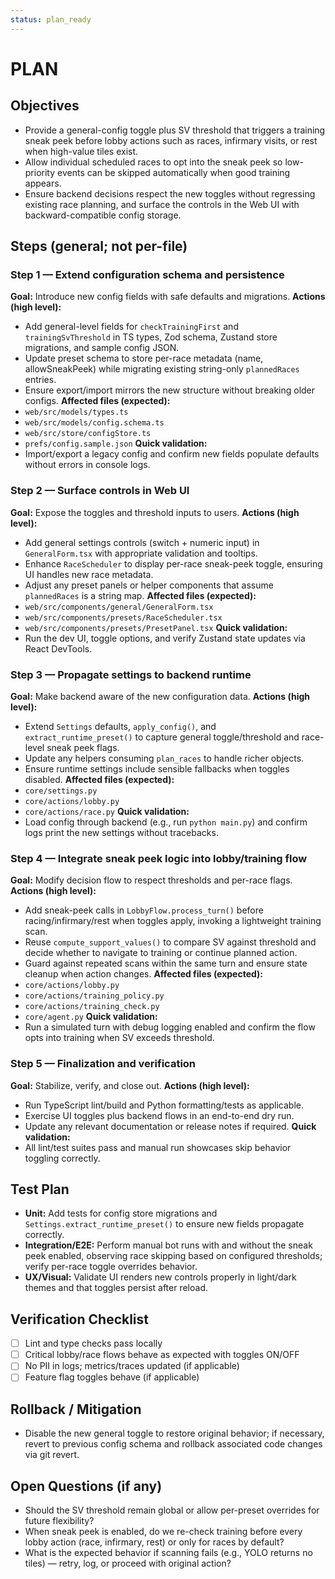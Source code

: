 ```yaml
---
status: plan_ready
---
```


# PLAN

## Objectives
- Provide a general-config toggle plus SV threshold that triggers a training sneak peek before lobby actions such as races, infirmary visits, or rest when high-value tiles exist.
- Allow individual scheduled races to opt into the sneak peek so low-priority events can be skipped automatically when good training appears.
- Ensure backend decisions respect the new toggles without regressing existing race planning, and surface the controls in the Web UI with backward-compatible config storage.

## Steps (general; not per-file)
### Step 1 — Extend configuration schema and persistence
**Goal:** Introduce new config fields with safe defaults and migrations.
**Actions (high level):**
- Add general-level fields for `checkTrainingFirst` and `trainingSvThreshold` in TS types, Zod schema, Zustand store migrations, and sample config JSON.
- Update preset schema to store per-race metadata (name, allowSneakPeek) while migrating existing string-only `plannedRaces` entries.
- Ensure export/import mirrors the new structure without breaking older configs.
**Affected files (expected):**
- `web/src/models/types.ts`
- `web/src/models/config.schema.ts`
- `web/src/store/configStore.ts`
- `prefs/config.sample.json`
**Quick validation:**
- Import/export a legacy config and confirm new fields populate defaults without errors in console logs.

### Step 2 — Surface controls in Web UI
**Goal:** Expose the toggles and threshold inputs to users.
**Actions (high level):**
- Add general settings controls (switch + numeric input) in `GeneralForm.tsx` with appropriate validation and tooltips.
- Enhance `RaceScheduler` to display per-race sneak-peek toggle, ensuring UI handles new race metadata.
- Adjust any preset panels or helper components that assume `plannedRaces` is a string map.
**Affected files (expected):**
- `web/src/components/general/GeneralForm.tsx`
- `web/src/components/presets/RaceScheduler.tsx`
- `web/src/components/presets/PresetPanel.tsx`
**Quick validation:**
- Run the dev UI, toggle options, and verify Zustand state updates via React DevTools.

### Step 3 — Propagate settings to backend runtime
**Goal:** Make backend aware of the new configuration data.
**Actions (high level):**
- Extend `Settings` defaults, `apply_config()`, and `extract_runtime_preset()` to capture general toggle/threshold and race-level sneak peek flags.
- Update any helpers consuming `plan_races` to handle richer objects.
- Ensure runtime settings include sensible fallbacks when toggles disabled.
**Affected files (expected):**
- `core/settings.py`
- `core/actions/lobby.py`
- `core/actions/race.py`
**Quick validation:**
- Load config through backend (e.g., run `python main.py`) and confirm logs print the new settings without tracebacks.

### Step 4 — Integrate sneak peek logic into lobby/training flow
**Goal:** Modify decision flow to respect thresholds and per-race flags.
**Actions (high level):**
- Add sneak-peek calls in `LobbyFlow.process_turn()` before racing/infirmary/rest when toggles apply, invoking a lightweight training scan.
- Reuse `compute_support_values()` to compare SV against threshold and decide whether to navigate to training or continue planned action.
- Guard against repeated scans within the same turn and ensure state cleanup when action changes.
**Affected files (expected):**
- `core/actions/lobby.py`
- `core/actions/training_policy.py`
- `core/actions/training_check.py`
- `core/agent.py`
**Quick validation:**
- Run a simulated turn with debug logging enabled and confirm the flow opts into training when SV exceeds threshold.

### Step 5 — Finalization and verification
**Goal:** Stabilize, verify, and close out.
**Actions (high level):**
- Run TypeScript lint/build and Python formatting/tests as applicable.
- Exercise UI toggles plus backend flows in an end-to-end dry run.
- Update any relevant documentation or release notes if required.
**Quick validation:**
- All lint/test suites pass and manual run showcases skip behavior toggling correctly.

## Test Plan
- **Unit:** Add tests for config store migrations and `Settings.extract_runtime_preset()` to ensure new fields propagate correctly.
- **Integration/E2E:** Perform manual bot runs with and without the sneak peek enabled, observing race skipping based on configured thresholds; verify per-race toggle overrides behavior.
- **UX/Visual:** Validate UI renders new controls properly in light/dark themes and that toggles persist after reload.

## Verification Checklist
- [ ] Lint and type checks pass locally
- [ ] Critical lobby/race flows behave as expected with toggles ON/OFF
- [ ] No PII in logs; metrics/traces updated (if applicable)
- [ ] Feature flag toggles behave (if applicable)

## Rollback / Mitigation
- Disable the new general toggle to restore original behavior; if necessary, revert to previous config schema and rollback associated code changes via git revert.

## Open Questions (if any)
- Should the SV threshold remain global or allow per-preset overrides for future flexibility?
- When sneak peek is enabled, do we re-check training before every lobby action (race, infirmary, rest) or only for races by default?
- What is the expected behavior if scanning fails (e.g., YOLO returns no tiles) — retry, log, or proceed with original action?
